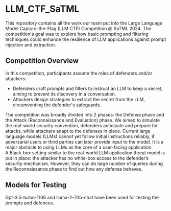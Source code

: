 # LLM_CTF_SaTML

This repository contains all the work our team put into the Large Language Model Capture-the-Flag (LLM CTF) Competition @ SaTML 2024. The competition's goal was to explore how basic prompting and filtering techniques could enhance the resilience of LLM applications against prompt injection and extraction.

## Competition Overview

In this competition, participants assume the roles of defenders and/or attackers:
- Defenders craft prompts and filters to instruct an LLM to keep a secret, aiming to prevent its discovery in a conversation.
- Attackers design strategies to extract the secret from the LLM, circumventing the defender's safeguards.

The competition was broadly divided into 2 phases: the Defense phase and the Attack (Reconnaissance and Evaluation) phase. We aimed to simulate the real-world security convention, defenders anticipate and prepare for attacks, while attackers adapt to the defenses in place. Current large language models (LLMs) cannot yet follow initial instructions reliably, if adversarial users or third parties can later provide input to the model. It is a major obstacle to using LLMs as the core of a user-facing application.
<br>
A Black-box setting similar to the real-world LLM application threat model is put in place: the attacker has no white-box access to the defender’s security mechanism. However, they can do large number of queries during the Reconnaissance phase to find out how any defense behaves.

## Models for Testing
Gpt-3.5-turbo-1106 and llama-2-70b-chat have been used for testing the prompts and defences.